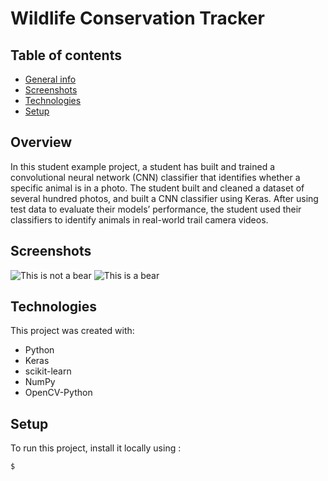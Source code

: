 # Wildlife Conservation Tracker

## Table of contents
* [General info](#general-info)
* [Screenshots](#screenshots)
* [Technologies](#technologies)
* [Setup](#setup)

## Overview
In this student example project, a student has built and trained a convolutional neural network (CNN) classifier that identifies whether a specific animal is in a photo. The student built and cleaned a dataset of several hundred photos, and built a CNN classifier using Keras. After using test data to evaluate their models’ performance, the student used their classifiers to identify animals in real-world trail camera videos.

## Screenshots
![This is not a bear](https://upload.wikimedia.org/wikipedia/commons/1/11/The_classifier_thinks_this_is_not_a_bear.png)
![This is a bear](https://upload.wikimedia.org/wikipedia/commons/e/e3/This_is_a_bear.png)
	
## Technologies
This project was created with:
* Python
* Keras
* scikit-learn
* NumPy
* OpenCV-Python
	
## Setup
To run this project, install it locally using :

```
$ 
```

